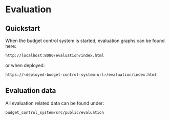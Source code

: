 # Evaluation

## Quickstart

When the budget control system is started, evaluation graphs can be found here:

```bash
http://localhost:8080/evaluation/index.html
```

or when deployed:

```bash
https://<deployed-budget-control-system-url>/evaluation/index.html
```

## Evaluation data

All evaluation related data can be found under:

```
budget_control_system/src/public/evaluation
```
